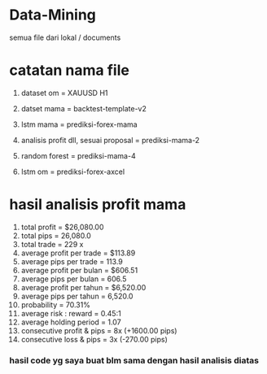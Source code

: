 # Data-Mining
semua file dari lokal / documents

# catatan nama file 
1. dataset om = XAUUSD H1
2. datset mama = backtest-template-v2

1. lstm mama = prediksi-forex-mama
2. analisis profit dll, sesuai proposal = prediksi-mama-2
3. random forest = prediksi-mama-4
4. lstm om = prediksi-forex-axcel

# hasil analisis profit mama
1. total profit = $26,080.00
2. total pips = 26,080.0
3. total trade = 229 x
4. average profit per trade = $113.89
5. average pips per trade = 113.9
6. average profit per bulan = $606.51
7. average pips per bulan = 606.5
8. average profit per tahun = $6,520.00
9. average pips per tahun = 6,520.0
10. probability = 70.31%
11. average risk : reward = 0.45:1
12. average holding period = 1.07
13. consecutive profit  & pips = 8x (+1600.00 pips)
14. consecutive loss & pips = 3x (-270.00 pips)
### hasil code yg saya buat blm sama dengan hasil analisis diatas
